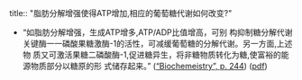 title:: "脂肪分解增强使得ATP增加,相应的葡萄糖代谢如何改变?"

- “如脂肪分解增强，生成ATP增多,ATP/ADP比值增高，可别 构抑制糖分解代谢关键酶一一磷酸果糖激酶-1的活性，可减缓葡萄糖的分解代谢。另一方面,上述物 质又可激活果糖二磷酸酶-1,促进糖异生，将非糖物质转化为糖,使富裕的能源物质部分以糖原的形 式储存起来。” ([“Biochemeistry”, p. 244](zotero://select/library/items/5LP9YZZU)) ([pdf](zotero://open-pdf/library/items/2MLGCVRM?page=244&annotation=UY5Z5SHQ))